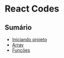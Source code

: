 # React Codes

## Sumário

- [Iniciando projeto](https://github.com/systemboys/React_Codes/tree/main/Iniciando%20projeto#react-codes--iniciando-projeto "Iniciando projeto")
- [Array](https://github.com/systemboys/React_Codes/tree/main/Array#react-codes--arrays "Array")
- [Funções](https://github.com/systemboys/React_Codes/tree/main/Fun%C3%A7%C3%B5es#fun%C3%A7%C3%A3o-simples "Funções")
